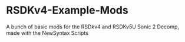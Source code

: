 # RSDKv4-Example-Mods
A bunch of basic mods for the RSDkv4 and RSDKv5U Sonic 2 Decomp, made with the NewSyntax Scripts
